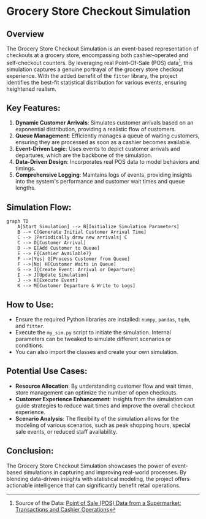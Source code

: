 # Grocery Store Checkout Simulation

## Overview
The Grocery Store Checkout Simulation is an event-based representation of checkouts at a grocery store, encompassing both cashier-operated and self-checkout counters. By leveraging real Point-Of-Sale (POS) data[^1], this simulation captures a genuine portrayal of the grocery store checkout experience. With the added benefit of the `fitter` library, the project identifies the best-fit statistical distribution for various events, ensuring heightened realism.

## Key Features:

1. **Dynamic Customer Arrivals**: Simulates customer arrivals based on an exponential distribution, providing a realistic flow of customers.
2. **Queue Management**: Efficiently manages a queue of waiting customers, ensuring they are processed as soon as a cashier becomes available.
3. **Event-Driven Logic**: Uses events to depict customer arrivals and departures, which are the backbone of the simulation.
4. **Data-Driven Design**: Incorporates real POS data to model behaviors and timings.
5. **Comprehensive Logging**: Maintains logs of events, providing insights into the system's performance and customer wait times and queue lengths.

## Simulation Flow:

```mermaid
graph TD
    A[Start Simulation] --> B[Initialize Simulation Parameters]
    B --> C[Generate Initial Customer Arrival Time]
    C --> |Periodically draw new arrivals| C
    C --> D[Customer Arrival]
    D --> E[Add Customer to Queue]
    E --> F{Cashier Available?}
    F -->|Yes| G[Process Customer from Queue]
    F -->|No| H[Customer Waits in Queue]
    G --> I[Create Event: Arrival or Departure]
    I --> J[Update Simulation]
    J --> K[Execute Event]
    K --> M[Customer Departure & Write to Logs]
```

## How to Use:

- Ensure the required Python libraries are installed: `numpy`, `pandas`, `tqdm`, and `fitter`. 
- Execute the `my_sim.py` script to initiate the simulation. Internal parameters can be tweaked to simulate different scenarios or conditions.
- You can also import the classes and create your own simulation.

## Potential Use Cases:

- **Resource Allocation**: By understanding customer flow and wait times, store management can optimize the number of open checkouts.
- **Customer Experience Enhancement**: Insights from the simulation can guide strategies to reduce wait times and improve the overall checkout experience.
- **Scenario Analysis**: The flexibility of the simulation allows for the modeling of various scenarios, such as peak shopping hours, special sale events, or reduced staff availability.

## Conclusion:
The Grocery Store Checkout Simulation showcases the power of event-based simulations in capturing and improving real-world processes. By blending data-driven insights with statistical modeling, the project offers actionable intelligence that can significantly benefit retail operations.

[^1]: Source of the Data: [Point of Sale (POS) Data from a Supermarket: Transactions and Cashier Operations](https://www.mdpi.com/2306-5729/4/2/67)


